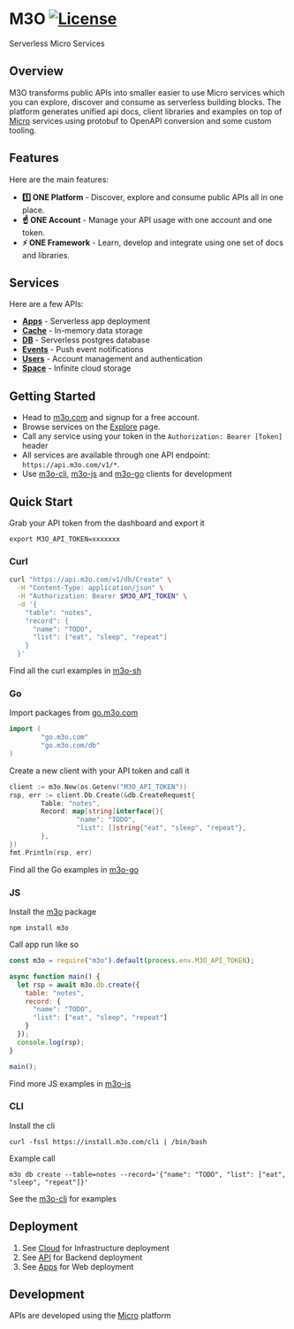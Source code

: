 # M3O [![License](https://img.shields.io/:license-apache-blue.svg)](https://opensource.org/licenses/Apache-2.0)

Serverless Micro Services 

## Overview

M3O transforms public APIs into smaller easier to use Micro services which you can explore, discover and consume 
as serverless building blocks. The platform generates unified api docs, client libraries and examples on top 
of [Micro](https://github.com/micro/micro) services using protobuf to OpenAPI conversion and some custom tooling. 

## Features

Here are the main features:

- **1️⃣ ONE Platform** - Discover, explore and consume public APIs all in one place. 
- **☝️ ONE Account** - Manage your API usage with one account and one token.
- **⚡ ONE Framework** - Learn, develop and integrate using one set of docs and libraries.

## Services

Here are a few APIs:

- [**Apps**](https://m3o.com/app) - Serverless app deployment
- [**Cache**](https://m3o.com/cache) - In-memory data storage
- [**DB**](https://m3o.com/db) - Serverless postgres database 
- [**Events**](https://m3o.com/event) - Push event notifications
- [**Users**](https://m3o.com/user) - Account management and authentication 
- [**Space**](https://m3o.com/space) - Infinite cloud storage

## Getting Started

- Head to [m3o.com](https://m3o.com) and signup for a free account.
- Browse services on the [Explore](https://m3o.com/explore) page.
- Call any service using your token in the `Authorization: Bearer [Token]` header
- All services are available through one API endpoint: `https://api.m3o.com/v1/*`.
- Use [m3o-cli](https://github.com/m3o/m3o-cli), [m3o-js](https://github.com/m3o/m3o-js) and [m3o-go](https://github.com/m3o/m3o-go) clients for development

## Quick Start

Grab your API token from the dashboard and export it

```
export M3O_API_TOKEN=xxxxxxx
```

### Curl

```bash
curl "https://api.m3o.com/v1/db/Create" \
  -H "Content-Type: application/json" \
  -H "Authorization: Bearer $M3O_API_TOKEN" \
  -d '{
    "table": "notes",
    "record": {
      "name": "TODO",
      "list": ["eat", "sleep", "repeat"]
    }
  }'
```

Find all the curl examples in [m3o-sh](https://github.com/m3o/m3o-sh)

### Go

Import packages from [go.m3o.com](https://pkg.go.dev/go.m3o.com)

```go
import (
        "go.m3o.com"
        "go.m3o.com/db"
)
```

Create a new client with your API token and call it

```go
client := m3o.New(os.Getenv("M3O_API_TOKEN"))
rsp, err := client.Db.Create(&db.CreateRequest{
        Table: "notes",
        Record: map[string]interface{}{
                 "name": "TODO",
                 "list": []string{"eat", "sleep", "repeat"},
        },
})
fmt.Println(rsp, err)
```

Find all the Go examples in [m3o-go](https://github.com/m3o/m3o-go)

### JS

Install the [m3o](https://www.npmjs.com/package/m3o) package

```
npm install m3o
```

Call app run like so

```javascript
const m3o = require("m3o").default(process.env.M3O_API_TOKEN);

async function main() {
  let rsp = await m3o.db.create({
    table: "notes",
    record: {
      "name": "TODO",
      "list": ["eat", "sleep", "repeat"]
    }
  });
  console.log(rsp);
}

main();
```

Find more JS examples in [m3o-js](https://github.com/m3o/m3o-js)

### CLI

Install the cli

```
curl -fssl https://install.m3o.com/cli | /bin/bash
```

Example call

```
m3o db create --table=notes --record='{"name": "TODO", "list": ["eat", "sleep", "repeat"]}'
```

See the [m3o-cli](https://github.com/m3o/m3o-cli/tree/main/examples) for examples

## Deployment

1. See [Cloud](https://github.com/m3o/m3o/tree/main/cloud) for Infrastructure deployment
2. See [API](https://github.com/m3o/m3o/tree/main/api) for Backend deployment
3. See [Apps](https://github.com/m3o/m3o/tree/main/apps) for Web deployment

## Development

APIs are developed using the [Micro](https://micro.dev) platform

